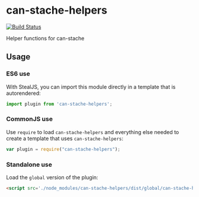 # can-stache-helpers

[![Build Status](https://travis-ci.org/canjs/can-stache-helpers.svg?branch=master)](https://travis-ci.org/canjs/can-stache-helpers)

Helper functions for can-stache

## Usage

### ES6 use

With StealJS, you can import this module directly in a template that is autorendered:

```js
import plugin from 'can-stache-helpers';
```

### CommonJS use

Use `require` to load `can-stache-helpers` and everything else
needed to create a template that uses `can-stache-helpers`:

```js
var plugin = require("can-stache-helpers");
```

### Standalone use

Load the `global` version of the plugin:

```html
<script src='./node_modules/can-stache-helpers/dist/global/can-stache-helpers.js'></script>
```
